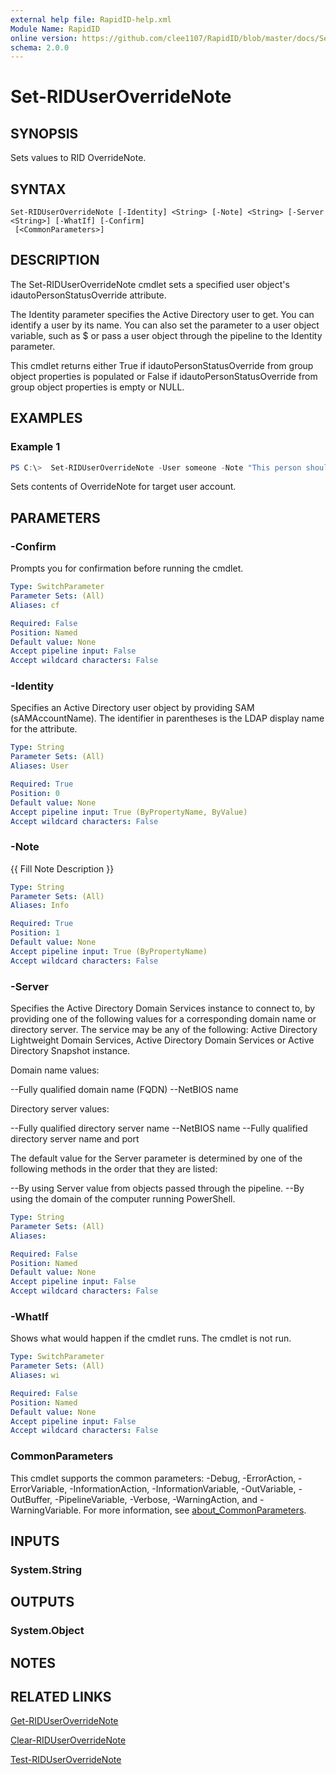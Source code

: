 ```yaml
---
external help file: RapidID-help.xml
Module Name: RapidID
online version: https://github.com/clee1107/RapidID/blob/master/docs/Set-RIDUserOverrideNote.md
schema: 2.0.0
---
```


# Set-RIDUserOverrideNote

## SYNOPSIS
Sets values to RID OverrideNote.

## SYNTAX

```
Set-RIDUserOverrideNote [-Identity] <String> [-Note] <String> [-Server <String>] [-WhatIf] [-Confirm]
 [<CommonParameters>]
```

## DESCRIPTION
The Set-RIDUserOverrideNote cmdlet sets a specified user object's idautoPersonStatusOverride attribute.

The Identity parameter specifies the Active Directory user to get. You can identify a user by its name. You can also set the parameter to a user object variable, such as $<localGroupObject> or pass a user object through the pipeline to the Identity parameter.

This cmdlet returns either True if idautoPersonStatusOverride from group object properties is populated or False if idautoPersonStatusOverride from group object properties is empty or NULL.

## EXAMPLES

### Example 1
```powershell
PS C:\>  Set-RIDUserOverrideNote -User someone -Note "This person should be left disabled"
```

Sets contents of OverrideNote for target user account.

## PARAMETERS

### -Confirm
Prompts you for confirmation before running the cmdlet.

```yaml
Type: SwitchParameter
Parameter Sets: (All)
Aliases: cf

Required: False
Position: Named
Default value: None
Accept pipeline input: False
Accept wildcard characters: False
```

### -Identity
Specifies an Active Directory user object by providing SAM (sAMAccountName). The identifier in parentheses is the LDAP display name for the attribute.

```yaml
Type: String
Parameter Sets: (All)
Aliases: User

Required: True
Position: 0
Default value: None
Accept pipeline input: True (ByPropertyName, ByValue)
Accept wildcard characters: False
```

### -Note
{{ Fill Note Description }}

```yaml
Type: String
Parameter Sets: (All)
Aliases: Info

Required: True
Position: 1
Default value: None
Accept pipeline input: True (ByPropertyName)
Accept wildcard characters: False
```

### -Server
Specifies the Active Directory Domain Services instance to connect to, by providing one of the following values for a corresponding domain name or directory server. The service may be any of the following: Active Directory Lightweight Domain Services, Active Directory Domain Services or Active Directory Snapshot instance.

Domain name values:

--Fully qualified domain name (FQDN)
--NetBIOS name

Directory server values:

--Fully qualified directory server name
--NetBIOS name
--Fully qualified directory server name and port

The default value for the Server parameter is determined by one of the following methods in the order that they are listed:

--By using Server value from objects passed through the pipeline.
--By using the domain of the computer running PowerShell.

```yaml
Type: String
Parameter Sets: (All)
Aliases:

Required: False
Position: Named
Default value: None
Accept pipeline input: False
Accept wildcard characters: False
```

### -WhatIf
Shows what would happen if the cmdlet runs.
The cmdlet is not run.

```yaml
Type: SwitchParameter
Parameter Sets: (All)
Aliases: wi

Required: False
Position: Named
Default value: None
Accept pipeline input: False
Accept wildcard characters: False
```

### CommonParameters
This cmdlet supports the common parameters: -Debug, -ErrorAction, -ErrorVariable, -InformationAction, -InformationVariable, -OutVariable, -OutBuffer, -PipelineVariable, -Verbose, -WarningAction, and -WarningVariable. For more information, see [about_CommonParameters](http://go.microsoft.com/fwlink/?LinkID=113216).

## INPUTS

### System.String

## OUTPUTS

### System.Object
## NOTES

## RELATED LINKS
[Get-RIDUserOverrideNote](https://github.com/clee1107/RapidID/blob/master/docs/Get-RIDUserOverrideNote.md)

[Clear-RIDUserOverrideNote](https://github.com/clee1107/RapidID/blob/master/docs/Clear-RIDUserOverrideNote.md)

[Test-RIDUserOverrideNote](https://github.com/clee1107/RapidID/blob/master/docs/Test-RIDUserOverrideNote.md)